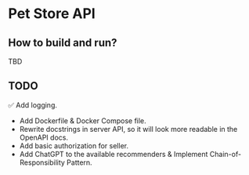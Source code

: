 # Pet Store API

## How to build and run?

TBD

## TODO
✅ Add logging.
- Add Dockerfile & Docker Compose file.
- Rewrite docstrings in server API, so it will look more readable in the OpenAPI docs.
- Add basic authorization for seller.
- Add ChatGPT to the available recommenders & Implement Chain-of-Responsibility Pattern.
